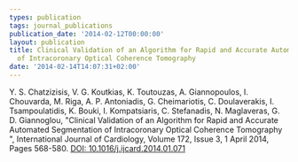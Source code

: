 ```yaml
---
types: publication
tags: journal_publications
publication_date: '2014-02-12T00:00:00'
layout: publication
title: Clinical Validation of an Algorithm for Rapid and Accurate Automated Segmentation
  of Intracoronary Optical Coherence Tomography
date: '2014-02-14T14:07:31+02:00'
---
```

Y. S. Chatzizisis, V. G. Koutkias, K. Toutouzas, A. Giannopoulos, I. Chouvarda, M. Riga, A. P. Antoniadis, G. Cheimariotis, C. Doulaverakis, I. Tsampoulatidis, K. Bouki, I. Kompatsiaris, C. Stefanadis, N. Maglaveras, G. D. Giannoglou, &quot;Clinical Validation of an Algorithm for Rapid and Accurate Automated Segmentation of Intracoronary Optical Coherence Tomography &quot;, International Journal of Cardiology, Volume 172, Issue 3, 1 April 2014, Pages 568-580. <a href="https://doi.org/10.1016/j.ijcard.2014.01.071">DOI: 10.1016/j.ijcard.2014.01.071</a>
